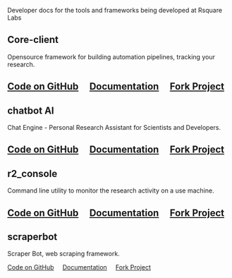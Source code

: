 
Developer docs for the tools and frameworks being developed at Rsquare Labs

## <a name="1"></a>Core-client

Opensource framework for building automation pipelines, tracking your research. 


[<i class="fa fa-github" aria-hidden="true"></i> Code on GitHub](https://github.com/rsquarelabs/core-client) &nbsp;&nbsp;&nbsp;
[<i class="fa fa-book" aria-hidden="true"></i> Documentation](http://developers.rsquarelabs.com/core-client) &nbsp;&nbsp;&nbsp;
[<i class="fa fa-code-fork" aria-hidden="true"></i> Fork Project](https://github.com/rsquarelabs/core-client/fork)
---

## <a name="2"></a>chatbot AI

Chat Engine - Personal Research Assistant for Scientists and Developers.

[<i class="fa fa-github" aria-hidden="true"></i> Code on GitHub](https://github.com/rsquarelabs/chatbot-ai) &nbsp;&nbsp;&nbsp;
[<i class="fa fa-book" aria-hidden="true"></i> Documentation](http://developers.rsquarelabs.com/chatbot-ai) &nbsp;&nbsp;&nbsp;
[<i class="fa fa-code-fork" aria-hidden="true"></i> Fork Project](https://github.com/rsquarelabs/chatbot-ai/fork)
---

## <a name="3"></a> r2_console 

Command line utility to monitor the research activity on a use machine.

[<i class="fa fa-github" aria-hidden="true"></i> Code on GitHub](https://github.com/rsquarelabs/r2_console) &nbsp;&nbsp;&nbsp;
[<i class="fa fa-book" aria-hidden="true"></i> Documentation](http://developers.rsquarelabs.com/r2_console) &nbsp;&nbsp;&nbsp;
[<i class="fa fa-code-fork" aria-hidden="true"></i> Fork Project](https://github.com/rsquarelabs/r2_console/fork)
---

## <a name="4"></a> scraperbot

Scraper Bot, web scraping framework.

[<i class="fa fa-github" aria-hidden="true"></i> Code on GitHub](https://github.com/rsquarelabs/scraperbot) &nbsp;&nbsp;&nbsp;
[<i class="fa fa-book" aria-hidden="true"></i> Documentation](http://developers.rsquarelabs.com/scraperbot) &nbsp;&nbsp;&nbsp;
[<i class="fa fa-code-fork" aria-hidden="true"></i> Fork Project](https://github.com/rsquarelabs/scraperbot/fork)

 





